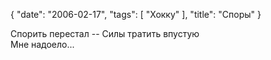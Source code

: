 {
   "date": "2006-02-17",
   "tags": [
      "Хокку"
   ],
   "title": "Споры"
}

Спорить перестал -- 
Силы тратить впустую  
Мне надоело...

